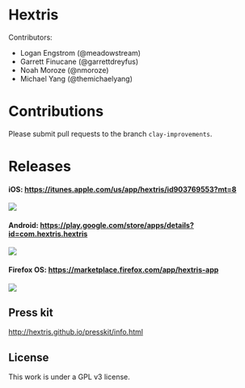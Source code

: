Hextris
==========

Contributors:
 - Logan Engstrom (@meadowstream)
 - Garrett Finucane (@garrettdreyfus)
 - Noah Moroze (@nmoroze)
 - Michael Yang (@themichaelyang)

# Contributions
Please submit pull requests to the branch `clay-improvements`.

# Releases
#### iOS: https://itunes.apple.com/us/app/hextris/id903769553?mt=8
![](http://i.imgur.com/KBYZcf5.png)

#### Android: https://play.google.com/store/apps/details?id=com.hextris.hextris
![](http://i.imgur.com/mxj8yKs.png)

#### Firefox OS: https://marketplace.firefox.com/app/hextris-app
![](http://i.imgur.com/RhECXPg.png)

## Press kit

http://hextris.github.io/presskit/info.html

## License

This work is under a GPL v3 license.
